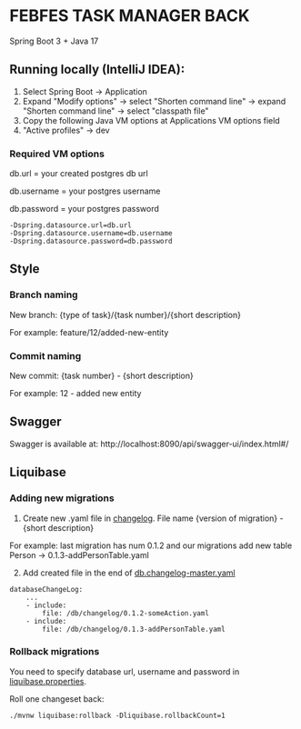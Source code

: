 # FEBFES TASK MANAGER BACK

Spring Boot 3 + Java 17

## Running locally (IntelliJ IDEA):

1. Select Spring Boot -> Application
2. Expand "Modify options" -> select "Shorten command line"  -> expand "Shorten command line" -> select "classpath file"
3. Copy the following Java VM options at Applications VM options field
4. "Active profiles" -> dev

### Required VM options

db.url = your created postgres db url

db.username = your postgres username

db.password = your postgres password

```
-Dspring.datasource.url=db.url
-Dspring.datasource.username=db.username
-Dspring.datasource.password=db.password
```

## Style

### Branch naming

New branch: {type of task}/{task number}/{short description}

For example: feature/12/added-new-entity

### Commit naming

New commit: {task number} - {short description}

For example: 12 - added new entity

## Swagger

Swagger is available at: http://localhost:8090/api/swagger-ui/index.html#/

## Liquibase

### Adding new migrations

1. Create new .yaml file in [changelog](src%2Fmain%2Fresources%2Fdb%2Fchangelog).
   File name {version of migration} - {short description}

For example: last migration has num 0.1.2 and our migrations add new table Person
-> 0.1.3-addPersonTable.yaml

2. Add created file in the end
   of [db.changelog-master.yaml](src%2Fmain%2Fresources%2Fdb%2Fchangelog%2Fdb.changelog-master.yaml)

```
databaseChangeLog:
    ...
    - include:
        file: /db/changelog/0.1.2-someAction.yaml
    - include:
        file: /db/changelog/0.1.3-addPersonTable.yaml
```

### Rollback migrations

You need to specify database url, username and password in [liquibase.properties](src%2Fmain%2Fresources%2Fdb%2Fchangelog%2Fliquibase.properties). 

Roll one changeset back:

`./mvnw liquibase:rollback -Dliquibase.rollbackCount=1`
